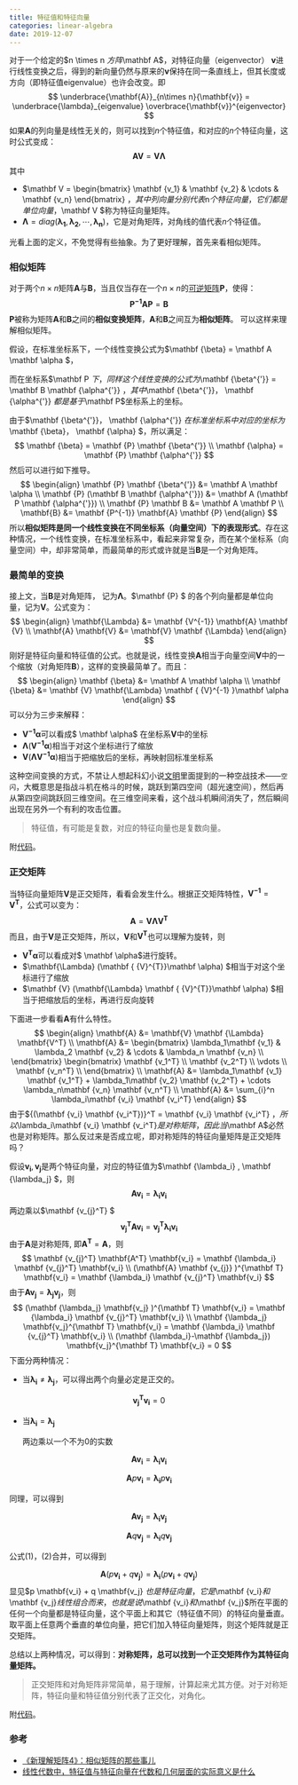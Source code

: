 ```yaml
---
title: 特征值和特征向量
categories: linear-algebra
date: 2019-12-07
---
```

对于一个给定的$n \times n $方阵$\mathbf A$，对特征向量（eigenvector） $\mathbf v$进行线性变换之后，得到的新向量仍然与原来的$\mathbf v$保持在同一条直线上，但其长度或方向（即特征值eigenvalue）也许会改变。即 
$$
\underbrace{\mathbf{A}}_{n\times n}{\mathbf{v}} = \underbrace{\lambda}_{eigenvalue} \overbrace{\mathbf{v}}^{eigenvector}
$$
如果$\mathbf A$的列向量是线性无关的，则可以找到$n$个特征值，和对应的$n$个特征向量，这时公式变成：
$$
\mathbf{A} \mathbf{V} =  \mathbf{V} \mathbf {\Lambda}
$$
其中

- $\mathbf V = \begin{bmatrix} \mathbf {v_1} & \mathbf {v_2} & \cdots & \mathbf {v_n} \end{bmatrix} $，其中列向量分别代表$n$个特征向量，它们都是单位向量，$\mathbf V $称为特征向量矩阵。
- $\mathbf {\Lambda} = diag(\mathbf {\lambda_1}, \mathbf {\lambda_2}, \cdots,  \mathbf {\lambda_n})$，它是对角矩阵，对角线的值代表$n$个特征值。

光看上面的定义，不免觉得有些抽象。为了更好理解，首先来看相似矩阵。

### 相似矩阵

对于两个$n\times n$矩阵$\mathbf A$与$\mathbf B$，当且仅当存在一个$n\times n$的[可逆矩阵](https://zh.wikipedia.org/wiki/逆矩阵)$\mathbf P$，使得： 
$$
\mathbf {P^{-1}} \mathbf{A} \mathbf {P} = \mathbf{B}
$$
$\mathbf P$被称为矩阵$\mathbf A$和$\mathbf B$之间的**相似变换矩阵**，$\mathbf A$和$\mathbf B$之间互为**相似矩阵**。 可以这样来理解相似矩阵。

假设，在标准坐标系下，一个线性变换公式为$\mathbf {\beta} = \mathbf A \mathbf \alpha $，

而在坐标系$\mathbf P $下，同样这个线性变换的公式为$\mathbf {\beta^{'}} = \mathbf B \mathbf {\alpha^{'}} $，其中$\mathbf {\beta^{'}}， \mathbf {\alpha^{'}} $都是基于$\mathbf  P$坐标系上的坐标。

由于$\mathbf {\beta^{'}}， \mathbf {\alpha^{'}} $在标准坐标系中对应的坐标为$\mathbf {\beta}， \mathbf {\alpha} $，所以满足：
$$
\mathbf {\beta} =  \mathbf {P}  \mathbf {\beta^{'}}  \\
\mathbf {\alpha} =  \mathbf {P}  \mathbf {\alpha^{'}}
$$
然后可以进行如下推导。
$$
\begin{align}
\mathbf {P}  \mathbf {\beta^{'}} &= \mathbf A \mathbf \alpha  \\
\mathbf {P} (\mathbf B  \mathbf {\alpha^{'}}) &= \mathbf A (\mathbf P \mathbf {\alpha^{'}}) \\
\mathbf {P} \mathbf B &= \mathbf A \mathbf P \\
 \mathbf{B} &= \mathbf {P^{-1}} \mathbf{A} \mathbf {P}
 \end{align}
$$
所以**相似矩阵是同一个线性变换在不同坐标系（向量空间）下的表现形式**。存在这种情况，一个线性变换，在标准坐标系中，看起来非常复杂，而在某个坐标系（向量空间）中，却非常简单，而最简单的形式或许就是当$\mathbf B$是一个对角矩阵。

### 最简单的变换

接上文，当$\mathbf B$是对角矩阵， 记为$\mathbf \Lambda$。$\mathbf {P} $ 的各个列向量都是单位向量，记为$\mathbf V$。公式变为：
$$
\begin{align}
 \mathbf{\Lambda} &= \mathbf {V^{-1}} \mathbf{A} \mathbf {V} \\
\mathbf{A} \mathbf{V}  &=  \mathbf{V} \mathbf {\Lambda} 
 \end{align}
$$
刚好是特征向量和特征值的公式。也就是说，线性变换$\mathbf A$相当于向量空间$\mathbf V$中的一个缩放（对角矩阵$\mathbf B$），这样的变换最简单了。而且：
$$
\begin{align}
\mathbf {\beta} &= \mathbf A \mathbf \alpha \\
\mathbf {\beta} &= \mathbf {V} \mathbf{\Lambda} \mathbf { {V}^{-1} }\mathbf \alpha
\end{align}
$$
可以分为三步来解释：

- $\mathbf { {V}^{-1}}\mathbf \alpha$可以看成$ \mathbf \alpha$ 在坐标系$\mathbf V$中的坐标
- $\mathbf{\Lambda} (\mathbf { {V}^{-1}}\mathbf \alpha)$相当于对这个坐标进行了缩放
- $\mathbf {V} (\mathbf{\Lambda} \mathbf { {V}^{-1}}\mathbf \alpha)$相当于把缩放后的坐标，再映射回标准坐标系

这种空间变换的方式，不禁让人想起科幻小说[文明](https://book.douban.com/subject/25723455/ )里面提到的一种空战技术——`空闪`，大概意思是指战斗机在格斗的时候，跳跃到第四空间（超光速空间），然后再从第四空间跳跃回三维空间。在三维空间来看，这个战斗机瞬间消失了，然后瞬间出现在另外一个有利的攻击位置。

> 特征值，有可能是复数，对应的特征向量也是复数向量。

附[代码](https://nbviewer.jupyter.org/github/xuxiangwen/xuxiangwen.github.io/blob/master/_notes/05-ai/50-my-course/machine_learning/c0002.ipynb#特征值和特征向量)。

### 正交矩阵

当特征向量矩阵$\mathbf V$是正交矩阵，看看会发生什么。根据正交矩阵特性，$\mathbf {V^{-1}} = \mathbf {V^T}$，公式可以变为：
$$
\mathbf{A} =  \mathbf{V} \mathbf {\Lambda} \mathbf{V^T}
$$
而且，由于$\mathbf V$是正交矩阵，所以，$\mathbf V$和$\mathbf {V^{T}}$也可以理解为旋转，则

- $\mathbf { {V}^{T}}\mathbf \alpha$可以看成对$ \mathbf \alpha$进行旋转。
- $\mathbf{\Lambda} (\mathbf { {V}^{T}}\mathbf \alpha) $相当于对这个坐标进行了缩放
- $\mathbf {V} (\mathbf{\Lambda} \mathbf { {V}^{T}}\mathbf \alpha) $相当于把缩放后的坐标，再进行反向旋转

下面进一步看看$\mathbf A$有什么特性。
$$
\begin{align}
\mathbf{A} &=  \mathbf{V} \mathbf {\Lambda} \mathbf{V^T}  \\
\mathbf{A} &=  
\begin{bmatrix}
\lambda_1\mathbf {v_1} & \lambda_2 \mathbf {v_2} & \cdots & \lambda_n \mathbf {v_n} \\
\end{bmatrix} 
\begin{bmatrix}
\mathbf {v_1^T} \\ \mathbf {v_2^T} \\ \vdots \\ \mathbf {v_n^T} \\
\end{bmatrix} \\
\mathbf{A} &=  \lambda_1\mathbf {v_1} \mathbf {v_1^T} + \lambda_1\mathbf {v_2} \mathbf {v_2^T} + \cdots \lambda_n\mathbf {v_n} \mathbf {v_n^T}  \\ 
\mathbf{A} &=  \sum_{i}^n \lambda_i\mathbf {v_i} \mathbf {v_i^T}
\end{align}
$$
由于${(\mathbf {v_i} \mathbf {v_i^T})}^T = \mathbf {v_i} \mathbf {v_i^T} $，所以$\lambda_i\mathbf {v_i} \mathbf {v_i^T}$是对称矩阵，因此当$\mathbf A$必然也是对称矩阵。那么反过来是否成立呢，即对称矩阵的特征向量矩阵是正交矩阵吗？

假设$\mathbf{v_i}, \mathbf{v_j}$是两个特征向量，对应的特征值为$\mathbf {\lambda_i} , \mathbf {\lambda_j} $，则
$$
\mathbf{A} \mathbf{v_i} = \mathbf {\lambda_i}   \mathbf{v_i}
$$
两边乘以$\mathbf {v_{j}^T} $
$$
\mathbf {v_{j}^T} \mathbf{A} \mathbf{v_i} = \mathbf {v_{j}^T}  \mathbf {\lambda_i}   \mathbf{v_i}
$$
由于$\mathbf A$是对称矩阵, 即$\mathbf {A^T} = \mathbf A$，则
$$
\mathbf {v_{j}^T} \mathbf{A^T} \mathbf{v_i} = \mathbf {\lambda_i} \mathbf {v_{j}^T}    \mathbf{v_i}  \\
(\mathbf{A} \mathbf {v_{j}} )^{\mathbf T} \mathbf{v_i} = \mathbf {\lambda_i}  \mathbf {v_{j}^T}   \mathbf{v_i}
$$
由于$\mathbf{A} \mathbf{v_j} = \mathbf {\lambda_j}   \mathbf{v_j}$，则
$$
(\mathbf {\lambda_j}   \mathbf{v_j}  )^{\mathbf T} \mathbf{v_i} =  \mathbf {\lambda_i}  \mathbf {v_{j}^T}   \mathbf{v_i} \\
  \mathbf {\lambda_j}   \mathbf{v_j}^{\mathbf T} \mathbf{v_i} =  \mathbf {\lambda_i}  \mathbf {v_{j}^T}   \mathbf{v_i} \\
    (\mathbf {\lambda_i}-\mathbf {\lambda_j})  \mathbf{v_j}^{\mathbf T} \mathbf{v_i} =  0
$$
下面分两种情况：

- 当$\mathbf {\lambda_i} \not = \mathbf {\lambda_j}$，可以得出两个向量必定是正交的。

$$
\mathbf{v_j}^{\mathbf T} \mathbf{v_i} =  0
$$

- 当$\mathbf {\lambda_i}  = \mathbf {\lambda_j}$

  两边乘以一个不为0的实数

$$
  \mathbf{A} \mathbf{v_i} = \mathbf {\lambda_i}   \mathbf{v_i} 
$$

$$
  \mathbf{A} p \mathbf{v_i} = \mathbf {\lambda_i}  p \mathbf{v_i} \tag{1}
$$

  同理，可以得到

$$
  \mathbf{A} \mathbf{v_j} = \mathbf {\lambda_i}   \mathbf{v_j}
$$

$$
  \mathbf{A} q \mathbf{v_j} = \mathbf {\lambda_i}  q \mathbf{v_j} \tag{2}
$$

  公式$(1)$，$(2)$合并，可以得到

$$
  \mathbf{A} (p \mathbf{v_i} + q \mathbf{v_j} )= \mathbf {\lambda_i}   (p \mathbf{v_i} + q \mathbf{v_j} )
$$
  显见$p \mathbf{v_i} + q \mathbf{v_j} $也是特征向量，它是$\mathbf {v_i}$和$\mathbf {v_j}$线性组合而来，也就是说$\mathbf {v_i}$和$\mathbf {v_j}$所在平面的任何一个向量都是特征向量，这个平面上和其它（特征值不同）的特征向量垂直。取平面上任意两个垂直的单位向量，把它们加入特征向量矩阵，则这个矩阵就是正交矩阵。

总结以上两种情况，可以得到：**对称矩阵，总可以找到一个正交矩阵作为其特征向量矩阵。**

> 正交矩阵和对角矩阵非常简单，易于理解，计算起来尤其方便。对于对称矩阵，特征向量和特征值分别代表了正交化，对角化。

附[代码](https://nbviewer.jupyter.org/github/xuxiangwen/xuxiangwen.github.io/blob/master/_notes/05-ai/50-my-course/machine_learning/c0002.ipynb#对称矩阵的特征向量)。

### 参考

- [《新理解矩阵4》：相似矩阵的那些事儿](https://spaces.ac.cn/archives/1777)
- [线性代数中，特征值与特征向量在代数和几何层面的实际意义是什么](https://www.zhihu.com/question/20507061)